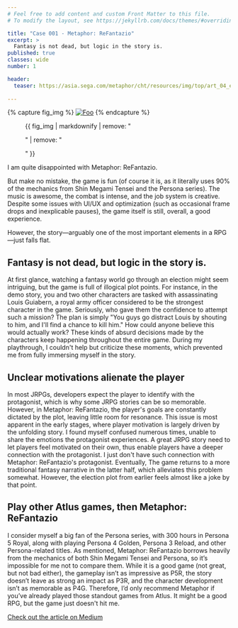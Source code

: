 ```yaml
---
# Feel free to add content and custom Front Matter to this file.
# To modify the layout, see https://jekyllrb.com/docs/themes/#overriding-theme-defaults

title: "Case 001 - Metaphor: ReFantazio"
excerpt: >
  Fantasy is not dead, but logic in the story is.
published: true
classes: wide
number: 1

header:
  teaser: https://asia.sega.com/metaphor/cht/resources/img/top/art_04_e3dab5d55a4e194ff6cef3ae90d8393b.jpg
    
---
```


{% capture fig_img %}
[![Foo](https://asia.sega.com/metaphor/cht/resources/img/top/art_04_e3dab5d55a4e194ff6cef3ae90d8393b.jpg)](https://store.steampowered.com/app/2679460/ReFantazio/)
{% endcapture %}
<figure>
  {{ fig_img | markdownify | remove: "<p>" | remove: "</p>" }}
</figure>

I am quite disappointed with Metaphor: ReFantazio.

But make no mistake, the game is fun (of course it is, as it literally uses 90% of the mechanics from Shin Megami Tensei and the Persona series). The music is awesome, the combat is intense, and the job system is creative. Despite some issues with UI/UX and optimization (such as occasional frame drops and inexplicable pauses), the game itself is still, overall, a good experience.

However, the story—arguably one of the most important elements in a RPG—just falls flat.

## Fantasy is not dead, but logic in the story is.

At first glance, watching a fantasy world go through an election might seem intriguing, but the game is full of illogical plot points. For instance, in the demo story, you and two other characters are tasked with assassinating Louis Guiabern, a royal army officer considered to be the strongest character in the game. Seriously, who gave them the confidence to attempt such a mission? The plan is simply "You guys go distract Louis by shouting to him, and I'll find a chance to kill him." How could anyone believe this would actually work? These kinds of absurd decisions made by the characters keep happening throughout the entire game. During my playthrough, I couldn't help but criticize these moments, which prevented me from fully immersing myself in the story.

## Unclear motivations alienate the player

In most JRPGs, developers expect the player to identify with the protagonist, which is why some JRPG stories can be so memorable. However, in Metaphor: ReFantazio, the player's goals are constantly dictated by the plot, leaving little room for resonance. This issue is most apparent in the early stages, where player motivation is largely driven by the unfolding story. I found myself confused numerous times, unable to share the emotions the protagonist experiences. A great JRPG story need to let players feel motivated on their own, thus enable players have a deeper connection with the protagonist. I just don't have such connection with Metaphor: ReFantazio's protagonist. Eventually, The game returns to a more traditional fantasy narrative in the latter half, which alleviates this problem somewhat. However, the election plot from earlier feels almost like a joke by that point.

## Play other Atlus games, then Metaphor: ReFantazio

I consider myself a big fan of the Persona series, with 300 hours in Persona 5 Royal, along with playing Persona 4 Golden, Persona 3 Reload, and other Persona-related titles. As mentioned, Metaphor: ReFantazio borrows heavily from the mechanics of both Shin Megami Tensei and Persona, so it’s impossible for me not to compare them. While it is a good game (not great, but not bad either), the gameplay isn’t as impressive as P5R, the story doesn’t leave as strong an impact as P3R, and the character development isn’t as memorable as P4G. Therefore, I’d only recommend Metaphor if you’ve already played those standout games from Atlus. It might be a good RPG, but the game just doesn't hit me. 

[Check out the article on Medium](https://medium.com/@ROBsayYes/case-001-metaphor-refantazio-4805deffad84)